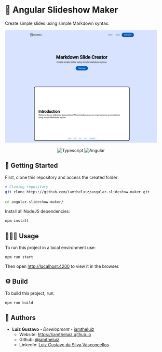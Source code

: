 # 📄 Angular Slideshow Maker

Create simple slides using simple Markdown syntax.

<img src=".github/home.png" alt="Captura de Tela da Página Inicial" />

<p align="center">
  <img alt="Typescript" src="https://img.shields.io/badge/-Typescript-44475a?logo=typescript&color=191622&logoColor=white" />
  <img alt="Angular" src="https://img.shields.io/badge/-Angular-44475a?logo=angular&color=191622&logoColor=white" />
</p>

## 🏃 Getting Started

First, clone this repository and access the created folder:

```bash
# Cloning repository
git clone https://github.com/iamtheluiz/angular-slideshow-maker.git

cd angular-slideshow-maker/
```

Install all NodeJS dependencies:

```bash
npm install
```

## 👨🏽‍💻 Usage

To run this project in a local environment use:

```bash
npm run start
```

Then open [http://localhost:4200](http://localhost:4200) to view it in the browser.

## ⚙️ Build

To build this project, run:

```bash
npm run build
```

## 💼 Authors

- **Luiz Gustavo** - _Development_ - [iamtheluiz](https://github.com/iamtheluiz)
  - Website: https://iamtheluiz.github.io
  - Github: [@iamtheluiz](https://github.com/iamtheluiz)
  - LinkedIn: [Luiz Gustavo da Silva Vasconcellos](https://www.linkedin.com/in/luiz-gustavo-da-silva-vasconcellos)
